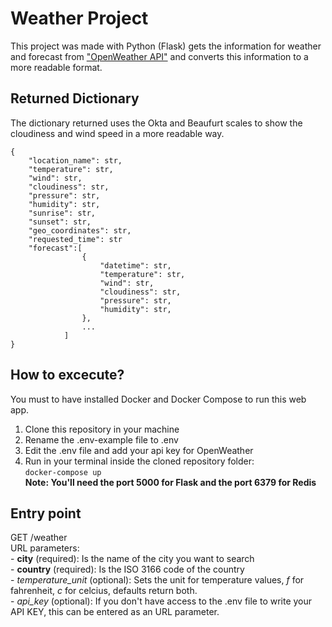 # Weather Project
This project was made with Python (Flask) gets the information for weather and forecast from ["OpenWeather API"](https://openweathermap.org/api) and converts this information to a more readable format.
## Returned Dictionary
The dictionary returned uses the Okta and Beaufurt scales to show the cloudiness and wind speed in a more readable way.
```
{   
    "location_name": str,
    "temperature": str,
    "wind": str,
    "cloudiness": str,
    "pressure": str,
    "humidity": str,
    "sunrise": str,
    "sunset": str,
    "geo_coordinates": str,
    "requested_time": str
    "forecast":[
                {
                    "datetime": str,
                    "temperature": str,
                    "wind": str,
                    "cloudiness": str,
                    "pressure": str,
                    "humidity": str,
                },
                ...
            ]
}
```
## How to excecute?
You must to have installed Docker and Docker Compose to run this web app.  
1. Clone this repository in your machine  
2. Rename the .env-example file to .env  
3. Edit the .env file and add your api key for OpenWeather  
4. Run in your terminal inside the cloned repository folder:  
    ```docker-compose up```  
**Note: You'll need the port 5000 for Flask and the port 6379 for Redis**

## Entry point
GET /weather  
URL parameters:  
    - **city** (required): Is the name of the city you want to search  
    - **country** (required): Is the ISO 3166 code of the country  
    - *temperature_unit* (optional): Sets the unit for temperature values, *f* for fahrenheit, *c* for celcius, defaults return both.  
    - *api_key* (optional): If you don't have access to the .env file to write your API KEY, this can be entered as an URL parameter.  